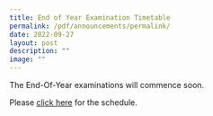 ```yaml
---
title: End of Year Examination Timetable
permalink: /pdf/announcements/permalink/
date: 2022-09-27
layout: post
description: ""
image: ""
---
```

<p>The End-Of-Year examinations will commence soon.</p>
<p>Please <a href="https://drive.google.com/drive/folders/1EK1x0gT2hee9ZNRCuI9C7FAkcW-D-a60?usp=sharing">click here</a> for the schedule.